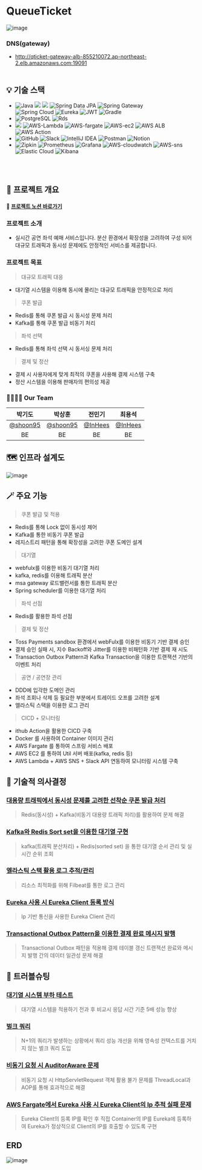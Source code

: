 # QueueTicket
![image](https://github.com/user-attachments/assets/3902588e-8875-47c1-a1aa-b1e126276ce5)


### DNS(gateway)
* http://qticket-gateway-alb-855210072.ap-northeast-2.elb.amazonaws.com:19091
<br> <br/>
## 💡 기술 스택

- ![Java](https://img.shields.io/badge/Java17-%23ED8B00.svg?style=square&logo=openjdk&logoColor=white) <img src="https://img.shields.io/badge/Spring%20Boot-6DB33F?style=square&logo=springboot&logoColor=white"> <img src="https://img.shields.io/badge/Spring Security-6DB33F?style=square&logo=Spring Security&logoColor=white"> ![Spring Data JPA](https://img.shields.io/badge/Spring%20Data%20JPA-6DB33F?style=square&logo=Spring&logoColor=white) ![Spring Gateway](https://img.shields.io/badge/Spring%20Gateway-6DB33F?style=square&logo=Spring&logoColor=white) <br>
![Spring Cloud](https://img.shields.io/badge/Spring%20Cloud-6DB33F?style=square&logo=Spring&logoColor=white) ![Eureka](https://img.shields.io/badge/Eureka-6DB33F?style=square&logo=Spring&logoColor=white)  ![JWT](https://img.shields.io/badge/JWT-black?style=square&logo=JSON%20web%20tokens) ![Gradle](https://img.shields.io/badge/Gradle-02303A.svg?style=square&logo=Gradle&logoColor=white)
- ![PostgreSQL](https://img.shields.io/badge/PostgreSQL-4169E1.svg?style=square&logo=PostgreSQL&logoColor=white) ![Rds](https://img.shields.io/badge/AWS%20RDS-527fff.svg?style=square&logo=amazonrds&logoColor=white)
- <img src="https://img.shields.io/badge/Docker-%230db7ed.svg?style=square&logo=docker&logoColor=white"> 	![AWS-Lambda](https://img.shields.io/badge/AWS%20Lambda-FF9900.svg?style=square&logo=awslambda&logoColor=white) ![AWS-fargate](https://img.shields.io/badge/AWS%20Fargate-FF9900.svg?style=square&logo=awsfargate&logoColor=white) ![AWS-ec2](https://img.shields.io/badge/AWS%20EC2-FF9900.svg?style=square&logo=amazonec2&logoColor=white) ![AWS ALB](https://img.shields.io/badge/AWS%20ALB-8c4fff.svg?style=square&logo=awselasticloadbalancing&logoColor=white) ![AWS Action](https://img.shields.io/badge/Git%20Action-2088ff.svg?style=square&logo=githubactions&logoColor=white)
- ![GitHub](https://img.shields.io/badge/Github-%23121011.svg?style=square&logo=github&logoColor=white) ![Slack](https://img.shields.io/badge/Slack-4A154B?style=square&logo=slack&logoColor=white) ![IntelliJ IDEA](https://img.shields.io/badge/IntelliJ%20IDEA-000000.svg?style=square&logo=intellij-idea&logoColor=white) ![Postman](https://img.shields.io/badge/Postman-FF6C37?style=square&logo=postman&logoColor=white) ![Notion](https://img.shields.io/badge/Notion-%23000000.svg?style=square&logo=notion&logoColor=white)
- ![Zipkin](https://img.shields.io/badge/Zipkin-black?style=square&logo=Zipkin&logoColor=white) ![Prometheus](https://img.shields.io/badge/Prometheus-E6522C?style=square&logo=Prometheus&logoColor=white) ![Grafana](https://img.shields.io/badge/Grafana-F46800?style=square&logo=Grafana&logoColor=white) ![AWS-cloudwatch](https://img.shields.io/badge/AWS%20CloudWatch-FF4f8b.svg?style=square&logo=amazoncloudwatch&logoColor=white) ![AWS-sns](https://img.shields.io/badge/AWS%20SNS-FF4f8b.svg?style=square&logo=amazonsimpleemailservice&logoColor=white) ![Elastic Cloud](https://img.shields.io/badge/Elastic%20Cloud-005571.svg?style=square&logo=elasticcloud&logoColor=white) ![Kibana](https://img.shields.io/badge/Kibana-005571.svg?style=square&logo=kibana&logoColor=white)

  
<br> <br/>
## 📘 프로젝트 개요
#### 🚚 [프로젝트 노션 바로가기](https://www.notion.so/fffe2b2fe1ba80f38452c705639f1dcc?pvs=4)
### 프로젝트 소개
* 실시간 공연 좌석 예매 서비스입니다. 분산 환경에서 확장성을 고려하여 구성 되어 대규모 트래픽과 동시성 문제에도 안정적인 서비스를 제공합니다.

### 프로젝트 목표
> 대규모 트래픽 대응
* 대기열 시스템을 이용해 동시에 몰리는 대규모 트래픽을 안정적으로 처리

> 쿠폰 발급
* Redis를 통해 쿠폰 발급 시 동시성 문제 처리
* Kafka를 통해 쿠폰 발급 비동기 처리

> 좌석 선택
* Redis를 통해 좌석 선택 시 동서싱 문제 처리

> 결제 및 정산
* 결제 시 사용자에게 맞게 최적의 쿠폰을 사용해 결제 시스템 구축
* 정산 시스템을 이용해 판매자의 편의성 제공

### 👨‍👩‍👧‍👦 Our Team

|                 박기도                   |                 박상훈                   |                전민기                 |                 최용석                 | 
| :------------------------------------: | :------------------------------------: | :----------------------------------: | :----------------------------------: | 
| [@shoon95](https://github.com/shoon95) | [@shoon95](https://github.com/shoon95)  | [@InHees](https://github.com/InHeeS) | [@InHees](https://github.com/InHeeS) |
|                   BE                   |                   BE                   |                  BE                  |                   BE                 |



## 🗺️ 인프라 설계도
![image](https://github.com/user-attachments/assets/ee10be02-f70c-4548-aec3-d1204d443b65)

## 🪄 주요 기능
> 쿠폰 발급 및 적용
- Redis를 통해 Lock 없이 동시성 제어
- Kafka를 통한 비동기 쿠폰 발급
- 레지스트리 패턴을 통해 확장성을 고려한 쿠폰 도메인 설계

> 대기열
- webfulx를 이용한 비동기 대기열 처리
- kafka, redis를 이용해 트래픽 분산
- msa gateway 로드밸런서를 통한 트래픽 분산
- Spring scheduler를 이용한 대기열 처리

> 좌석 선점
- Redis를 활용한 좌석 선점

> 결제 및 정산
- Toss Payments sandbox 환경에서 webFulx를 이용한 비동기 기반 결제 승인
- 결제 승인 실패 시, 지수 Backoff와 Jitter를 이용한 비패턴화 기반 결제 재 시도
- Transaction Outbox Pattern과 Kafka Transaction을 이용한 트랜잭션 기반의 이벤트 처리

> 공연 / 공연장 관리
- DDD에 입각한 도메인 관리
- 좌석 조회나 삭제 등 필요한 부분에서 트레이드 오프를 고려한 설계
- 엘라스틱 스택을 이용한 로그 관리

> CICD + 모니터링
- ithub Action을 활용한 CICD 구축
- Docker 를 사용하여 Container 이미지 관리
- AWS Fargate 를 통하여 스프링 서비스 배포
- AWS EC2 를 통하여 Util 서버 배포(kafka, redis 등)
- AWS Lambda + AWS SNS + Slack API 연동하여 모니터링 시스템 구축

## 💬 기술적 의사결정
### [대용량 트래픽에서 동시성 문제를 고려한 선착순 쿠폰 발급 처리](https://fir-turkey-016.notion.site/128e2b2fe1ba81238bedfde1725b1323?pvs=4)
> Redis(동시성) + Kafka(비동기 대용량 트래픽 처리)를 활용하여 문제 해결
### [Kafka와 Redis Sort set을 이용한 대기열 구현](https://fir-turkey-016.notion.site/Kafka-Redis-Sort-set-128e2b2fe1ba8195bb6bd5296b8c1a54?pvs=4)
> kafka(트래픽 분산처리) + Redis(sorted set) 을 통한 대기열 순서 관리 및 실시간 순위 조회
### [엘라스틱 스택 활용 로그 추적/관리](https://fir-turkey-016.notion.site/128e2b2fe1ba818898a4e6a3e5fba80c?pvs=4)
> 리소스 최적화를 위해 Filbeat를 통한 로그 관리
### [Eureka 사용 시 Eureka Client 등록 방식](https://fir-turkey-016.notion.site/Eureka-Eureka-Client-128e2b2fe1ba80e49345d46c4f152725?pvs=4)
> Ip 기반 통신을 사용한 Eureka Client 관리
### [Transactional Outbox Pattern을 이용한 결제 완료 메시지 발행](https://fir-turkey-016.notion.site/Transactional-Outbox-Pattern-128e2b2fe1ba801fbe99c4e0577f1873?pvs=4)
> Transactional Outbox 패턴을 적용해 결제 테이블 갱신 트랜잭션 완료와 메시지 발행 간의 데이터 일관성 문제 해결

## 🚨 트러블슈팅
### [대기열 시스템 부하 테스트](https://fir-turkey-016.notion.site/128e2b2fe1ba80bb8e0ae7fd343e213f?pvs=4)
> 대기열 시스템을 적용하기 전과 후 비교시 응답 시간 기준 5배 성능 향상
### [벌크 쿼리](https://fir-turkey-016.notion.site/128e2b2fe1ba80a99b71fa6575a8241d?pvs=4)
> N+1의 쿼리가 발생하는 상황에서 쿼리 성능 개선을 위해 영속성 컨텍스트를 거치지 않는 벌크 쿼리 도입
### [비동기 요청 시 AuditorAware 문제](https://fir-turkey-016.notion.site/AuditorAware-128e2b2fe1ba807cbb17d61724ce592c?pvs=4)
> 비동기 요청 시 HttpServletRequest 객체 활용 불가 문제를 ThreadLocal과 AOP를 통해 효과적으로 해결
### [AWS Fargate에서 Eureka 사용 시 Eureka Client의 Ip 추적 실패 문제](https://fir-turkey-016.notion.site/AWS-Fargate-Eureka-Eureka-client-ip-128e2b2fe1ba80e2b8aded6d1084df67?pvs=4)
> Eureka Client의 등록 IP를 확인 후 직접 Container의 IP를 Eureka에 등록하여 Eureka가 정상적으로 Client의 IP를 호출할 수 있도록 구현

## ERD
![image](https://github.com/user-attachments/assets/02c06a8b-cbc8-4d03-85f0-12fe3334306c)
